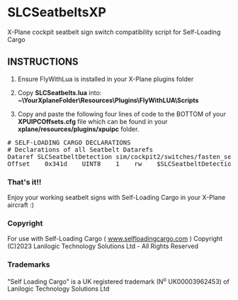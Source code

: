 # SLCSeatbeltsXP
X-Plane cockpit seatbelt sign switch compatibility script for Self-Loading Cargo

## INSTRUCTIONS ##

1) Ensure FlyWithLua is installed in your X-Plane plugins folder

2) Copy **SLCSeatbelts.lua** into:
**~\YourXplaneFolder\Resources\Plugins\FlyWithLUA\Scripts**

3) Copy and paste the following four lines of code to the BOTTOM of your 
**XPUIPCOffsets.cfg** file which can be found in your **xplane/resources/plugins/xpuipc** folder.

<pre>
# SELF-LOADING CARGO DECLARATIONS
# Declarations of all Seatbelt Datarefs
Dataref SLCSeatbeltDetection sim/cockpit2/switches/fasten_seat_belts int
Offset    0x341d    UINT8    1    rw    $SLCSeatbeltDetection 0 > 
</pre>

### That's it!! ###
Enjoy your working seatbelt signs with Self-Loading Cargo in your X-Plane aircraft :)

### Copyright ###
For use with Self-Loading Cargo ( www.selfloadingcargo.com )
Copyright (C)2023 Lanilogic Technology Solutions Ltd - All Rights Reserved

### Trademarks ###
"Self Loading Cargo" is a UK registered trademark (N<sup>o</sup> UK00003962453) of Lanilogic Technology Solutions Ltd
